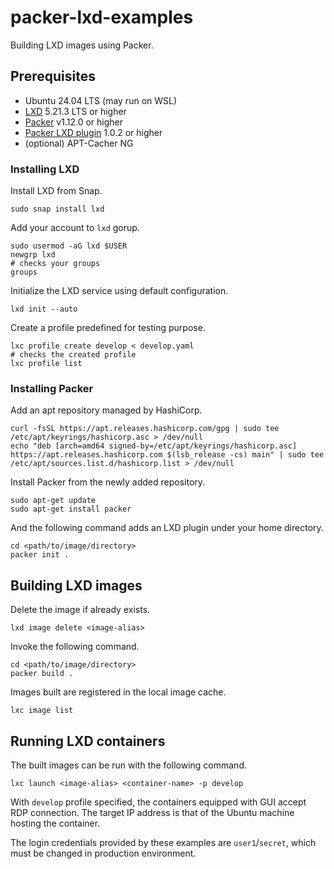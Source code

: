 # packer-lxd-examples

Building LXD images using Packer.

## Prerequisites

* Ubuntu 24.04 LTS (may run on WSL)
* [LXD](https://canonical.com/lxd) 5.21.3 LTS or higher
* [Packer](https://developer.hashicorp.com/packer/install) v1.12.0 or higher
* [Packer LXD plugin](https://developer.hashicorp.com/packer/integrations/hashicorp/lxd/latest/components/builder/lxd) 1.0.2 or higher
* (optional) APT-Cacher NG

### Installing LXD

Install LXD from Snap.
```shell
sudo snap install lxd
```

Add your account to `lxd` gorup.
```shell
sudo usermod -aG lxd $USER
newgrp lxd
# checks your groups
groups
```

Initialize the LXD service using default configuration.
```shell
lxd init --auto
```

Create a profile predefined for testing purpose.
```shell
lxc profile create develop < develop.yaml
# checks the created profile
lxc profile list
```

### Installing Packer

Add an apt repository managed by HashiCorp.
```shell
curl -fsSL https://apt.releases.hashicorp.com/gpg | sudo tee /etc/apt/keyrings/hashicorp.asc > /dev/null
echo "deb [arch=amd64 signed-by=/etc/apt/keyrings/hashicorp.asc] https://apt.releases.hashicorp.com $(lsb_release -cs) main" | sudo tee /etc/apt/sources.list.d/hashicorp.list > /dev/null
```

Install Packer from the newly added repository.
```shell
sudo apt-get update
sudo apt-get install packer
```

And the following command adds an LXD plugin under your home directory.
```shell
cd <path/to/image/directory>
packer init .
```

## Building LXD images

Delete the image if already exists.
```shell
lxd image delete <image-alias>
```


Invoke the following command.
```shell
cd <path/to/image/directory>
packer build .
```

Images built are registered in the local image cache.
```shell
lxc image list
```

## Running LXD containers

The built images can be run with the following command.
```shell
lxc launch <image-alias> <container-name> -p develop
```

With `develop` profile specified, the containers equipped with GUI accept RDP connection. 
The target IP address is that of the Ubuntu machine hosting the container. 

The login credentials provided by these examples are `user1`/`secret`, which must be changed in production environment.
